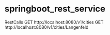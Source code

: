 # springboot_rest_service

RestCalls
GET http://localhost:8080/v1/cities
GET http://localhost:8080/v1/cities/Langenfeld